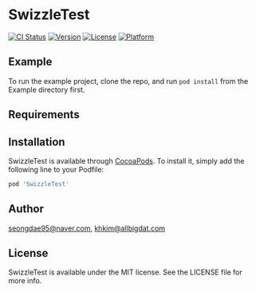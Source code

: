 # SwizzleTest

[![CI Status](https://img.shields.io/travis/seongdae95@naver.com/SwizzleTest.svg?style=flat)](https://travis-ci.org/seongdae95@naver.com/SwizzleTest)
[![Version](https://img.shields.io/cocoapods/v/SwizzleTest.svg?style=flat)](https://cocoapods.org/pods/SwizzleTest)
[![License](https://img.shields.io/cocoapods/l/SwizzleTest.svg?style=flat)](https://cocoapods.org/pods/SwizzleTest)
[![Platform](https://img.shields.io/cocoapods/p/SwizzleTest.svg?style=flat)](https://cocoapods.org/pods/SwizzleTest)

## Example

To run the example project, clone the repo, and run `pod install` from the Example directory first.

## Requirements

## Installation

SwizzleTest is available through [CocoaPods](https://cocoapods.org). To install
it, simply add the following line to your Podfile:

```ruby
pod 'SwizzleTest'
```

## Author

seongdae95@naver.com, khkim@allbigdat.com

## License

SwizzleTest is available under the MIT license. See the LICENSE file for more info.
